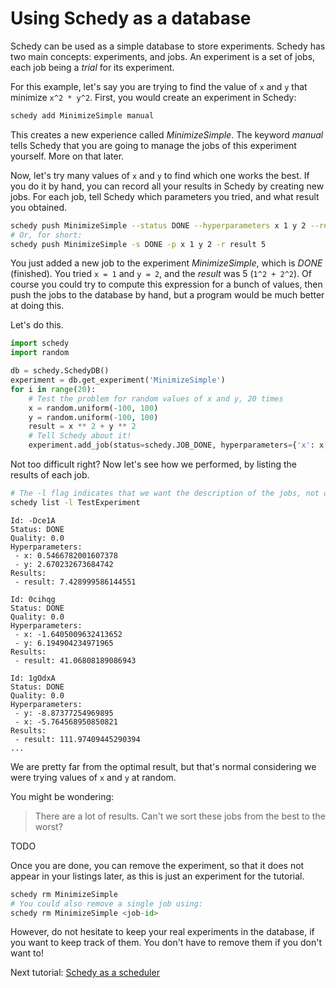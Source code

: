 # Using Schedy as a database

Schedy can be used as a simple database to store experiments. Schedy has two
main concepts: experiments, and jobs. An experiment is a set of jobs, each job
being a *trial* for its experiment.

For this example, let's say you are trying to find the value of `x` and `y`
that minimize `x^2 * y^2`. First, you would create an experiment in Schedy:

```bash
schedy add MinimizeSimple manual
```

This creates a new experience called *MinimizeSimple*. The keyword *manual*
tells Schedy that you are going to manage the jobs of this experiment yourself.
More on that later.

Now, let's try many values of `x` and `y` to find which one works the best. If
you do it by hand, you can record all your results in Schedy by creating new
jobs. For each job, tell Schedy which parameters you tried, and what result you
obtained.

```bash
schedy push MinimizeSimple --status DONE --hyperparameters x 1 y 2 --results result 5
# Or, for short:
schedy push MinimizeSimple -s DONE -p x 1 y 2 -r result 5
```

You just added a new job to the experiment *MinimizeSimple*, which is *DONE*
(finished). You tried `x = 1` and `y = 2`, and the *result* was 5 (`1^2 +
2^2`). Of course you could try to compute this expression for a bunch of
values, then push the jobs to the database by hand, but a program would be much
better at doing this.

Let's do this.

```python
import schedy
import random

db = schedy.SchedyDB()
experiment = db.get_experiment('MinimizeSimple')
for i in range(20):
    # Test the problem for random values of x and y, 20 times
    x = random.uniform(-100, 100)
    y = random.uniform(-100, 100)
    result = x ** 2 + y ** 2
    # Tell Schedy about it!
    experiment.add_job(status=schedy.JOB_DONE, hyperparameters={'x': x, 'y': y}, results={'result': result})
```

Not too difficult right? Now let's see how we performed, by listing the results of each job.

```bash
# The -l flag indicates that we want the description of the jobs, not only their name
schedy list -l TestExperiment
```

```
Id: -Dce1A
Status: DONE
Quality: 0.0
Hyperparameters:
 - x: 0.5466782001607378
 - y: 2.670232673684742
Results:
 - result: 7.428999586144551

Id: 0cihqg
Status: DONE
Quality: 0.0
Hyperparameters:
 - x: -1.6405009632413652
 - y: 6.194904234971965
Results:
 - result: 41.06808189086943

Id: 1gOdxA
Status: DONE
Quality: 0.0
Hyperparameters:
 - y: -8.87377254969895
 - x: -5.764568950850821
Results:
 - result: 111.97409445290394
...
```

We are pretty far from the optimal result, but that's normal considering
we were trying values of `x` and `y` at random.

You might be wondering:

> There are a lot of results. Can't we sort these jobs from the best to the
> worst?

TODO

Once you are done, you can remove the experiment, so that it does not appear in
your listings later, as this is just an experiment for the tutorial.

```python
schedy rm MinimizeSimple
# You could also remove a single job using:
schedy rm MinimizeSimple <job-id>
```

However, do not hesitate to keep your real experiments in the database, if you
want to keep track of them. You don't have to remove them if you don't want to!

Next tutorial: [Schedy as a scheduler](../workers/README.md)
